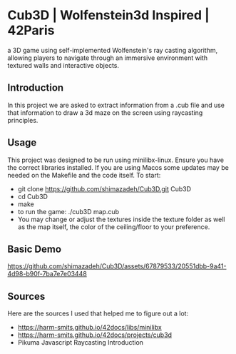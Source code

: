 # Cub3D | Wolfenstein3d Inspired | 42Paris
a 3D game using self-implemented Wolfenstein's ray casting algorithm, allowing players to navigate through an immersive environment 
with textured walls and interactive objects.

## Introduction
In this project we are asked to extract information from a .cub file and use that information to draw a 3d maze on the screen using 
raycasting principles.

## Usage
This project was designed to be run using minilibx-linux. Ensure you have the correct libraries installed. If you are using Macos some updates may be needed
on the Makefile and the code itself. To start:
- git clone https://github.com/shimazadeh/Cub3D.git Cub3D
- cd Cub3D
- make
- to run the game: ./cub3D map.cub
- You may change or adjust the textures inside the texture folder as well as the map itself, the color of the ceiling/floor to your preference.
  
## Basic Demo

https://github.com/shimazadeh/Cub3D/assets/67879533/20551dbb-9a41-4d98-b90f-7ba7e7e03448


## Sources
Here are the sources I used that helped me to figure out a lot:
- https://harm-smits.github.io/42docs/libs/minilibx
- https://harm-smits.github.io/42docs/projects/cub3d
- Pikuma Javascript Raycasting Introduction
